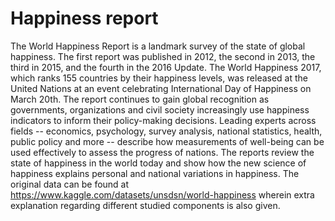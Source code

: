 # Happiness report

The World Happiness Report is a landmark survey of the state of global happiness. The first report was published in 2012, the second in 2013, the third in 2015, and the fourth in the 2016 Update. The World Happiness 2017, which ranks 155 countries by their happiness levels, was released at the United Nations at an event celebrating International Day of Happiness on March 20th. The report continues to gain global recognition as governments, organizations and civil society increasingly use happiness indicators to inform their policy-making decisions. Leading experts across fields -- economics, psychology, survey analysis, national statistics, health, public policy and more -- describe how measurements of well-being can be used effectively to assess the progress of nations. The reports review the state of happiness in the world today and show how the new science of happiness explains personal and national variations in happiness. The original data can be found at <https://www.kaggle.com/datasets/unsdsn/world-happiness> wherein extra explanation regarding different studied components is also given.
